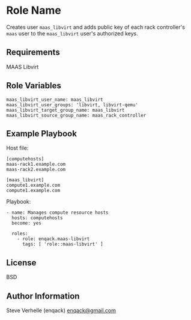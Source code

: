 Role Name
=========

Creates user `maas_libvirt` and adds public key of each rack controller's `maas` user to the `maas_libvirt` user's authorized keys.

Requirements
------------

MAAS
Libvirt

Role Variables
--------------

    maas_libvirt_user_name: maas_libvirt
    maas_libvirt_user_groups: 'libvirt, libvirt-qemu'
    maas_libvirt_target_group_name: maas_libvirt
    maas_libvirt_source_group_name: maas_rack_controller

Example Playbook
----------------

Host file:

    [computehosts]
    maas-rack1.example.com
    maas-rack2.example.com

    [maas_libvirt]
    compute1.example.com
    compute1.example.com 


Playbook:

    - name: Manages compute resource hosts
      hosts: computehosts
      become: yes

      roles: 
        - role: enqack.maas-libvirt
          tags: [ 'role::maas-libvirt' ]

License
-------

BSD

Author Information
------------------

Steve Verhelle (enqack) enqack@gmail.com
